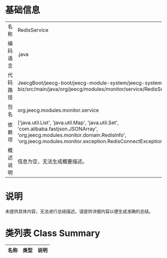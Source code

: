# 基础信息

|      |      |
|------|------|
| 名称 | RedisService |
| 编码语言 | .java |
| 代码路径 | JeecgBoot/jeecg-boot/jeecg-module-system/jeecg-system-biz/src/main/java/org/jeecg/modules/monitor/service/RedisService.java |
| 包名 | org.jeecg.modules.monitor.service |
| 依赖项 | ['java.util.List', 'java.util.Map', 'java.util.Set', 'com.alibaba.fastjson.JSONArray', 'org.jeecg.modules.monitor.domain.RedisInfo', 'org.jeecg.modules.monitor.exception.RedisConnectException'] |
| 概述说明 | 信息为空，无法生成概要描述。 |

# 说明

未提供具体内容，无法进行总结描述。请提供详细内容以便生成准确的总结。

# 类列表 Class Summary

| 名称   | 类型  | 说明 |
|-------|------|-------------|




